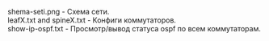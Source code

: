 shema-seti.png - Схема сети.        
leafX.txt and spineX.txt - Конфиги коммутаторов.        
show-ip-ospf.txt - Просмотр/вывод статуса ospf по всем коммутаторам.        
